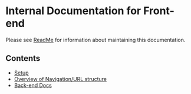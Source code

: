 # Internal Documentation for Front-end

Please see [ReadMe](../__README.md) for information about maintaining this documentation.

## Contents

- [Setup](setup/Setup.md)
- [Overview of Navigation/URL structure](Overview-of-Navigation-&-URL-structure.md)
- [Back-end Docs](https://github.com/openmsupply/application-manager-server/wiki)

